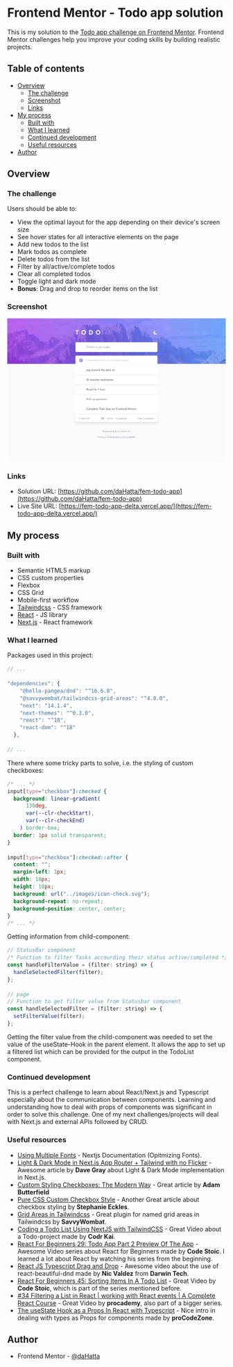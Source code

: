 # Frontend Mentor - Todo app solution

This is my solution to the [Todo app challenge on Frontend Mentor](https://www.frontendmentor.io/challenges/todo-app-Su1_KokOW). Frontend Mentor challenges help you improve your coding skills by building realistic projects.

## Table of contents

- [Overview](#overview)
  - [The challenge](#the-challenge)
  - [Screenshot](#screenshot)
  - [Links](#links)
- [My process](#my-process)
  - [Built with](#built-with)
  - [What I learned](#what-i-learned)
  - [Continued development](#continued-development)
  - [Useful resources](#useful-resources)
- [Author](#author)

## Overview

### The challenge

Users should be able to:

- View the optimal layout for the app depending on their device's screen size
- See hover states for all interactive elements on the page
- Add new todos to the list
- Mark todos as complete
- Delete todos from the list
- Filter by all/active/complete todos
- Clear all completed todos
- Toggle light and dark mode
- **Bonus**: Drag and drop to reorder items on the list

### Screenshot

![Todo app](./screenshot.jpg)

### Links

- Solution URL: [https://github.com/daHatta/fem-todo-app](https://github.com/daHatta/fem-todo-app)
- Live Site URL: [https://fem-todo-app-delta.vercel.app/](https://fem-todo-app-delta.vercel.app/)

## My process

### Built with

- Semantic HTML5 markup
- CSS custom properties
- Flexbox
- CSS Grid
- Mobile-first workflow
- [Tailwindcss](https://tailwindcss.com/) - CSS framework
- [React](https://reactjs.org/) - JS library
- [Next.js](https://nextjs.org/) - React framework

### What I learned

Packages used in this project:

```js
// ...

"dependencies": {
    "@hello-pangea/dnd": "^16.6.0",
    "@savvywombat/tailwindcss-grid-areas": "^4.0.0",
    "next": "14.1.4",
    "next-themes": "^0.3.0",
    "react": "^18",
    "react-dom": "^18"
  },

// ...
```

There where some tricky parts to solve, i.e. the styling of custom checkboxes:

```css
/* ... */
input[type="checkbox"]:checked {
  background: linear-gradient(
      130deg,
      var(--clr-checkStart),
      var(--clr-checkEnd)
    ) border-box;
  border: 1px solid transparent;
}

input[type="checkbox"]:checked::after {
  content: "";
  margin-left: 1px;
  width: 18px;
  height: 18px;
  background: url("../images/icon-check.svg");
  background-repeat: no-repeat;
  background-position: center, center;
}
/* ... */
```

Getting information from child-component:

```js
// StatusBar component
/* Function to filter Tasks accourding their status active/completed */
const handleFilterValue = (filter: string) => {
  handleSelectedFilter(filter);
};

// page
// Function to get filter value from Statusbar component
const handleSelectedFilter = (filter: string) => {
  setFilterValue(filter);
};
```

Getting the filter value from the child-component was needed to set the value of the useState-Hook in the parent element.
It allows the app to set up a filtered list which can be provided for the output in the TodoList component.

### Continued development

This is a perfect challenge to learn about React/Next.js and Typescript especially about the communication between components. Learning and understanding how to deal with props of components was significant in order to solve this challenge. One of my next challenges/projects will deal with Next.js and external APIs followed by CRUD.

### Useful resources

- [Using Multiple Fonts](https://nextjs.org/docs/pages/building-your-application/optimizing/fonts#using-multiple-fonts) - Nextjs Documentation (Opitmizing Fonts).
- [Light & Dark Mode in Next.js App Router + Tailwind with no Flicker](https://www.davegray.codes/posts/light-dark-mode-nextjs-app-router-tailwind) - Awesome article by **Dave Gray** about Light & Dark Mode implementation in Next.js.
- [Custom Styling Checkboxes: The Modern Way](https://dev.to/adbutterfield/custom-styling-checkboxes-the-modern-way-3o42) - Great article by **Adam Butterfield**
- [Pure CSS Custom Checkbox Style](https://moderncss.dev/pure-css-custom-checkbox-style/) - Another Great article about checkbox styling by **Stephanie Eckles**.
- [Grid Areas in Tailwindcss](https://savvywombat.com.au/tailwind-css/grid-areas) - Great plugin for named grid areas in Tailwindcss by **SavvyWombat**.
- [Coding a Todo List Using NextJS with TailwindCSS](https://www.youtube.com/watch?v=zffCSsHQx9g) - Great Video about a Todo-project made by **Codr Kai**.
- [React For Beginners 29: Todo App Part 2 Preview Of The App](https://www.youtube.com/watch?v=Y_IiNLsQmD8&list=PLSsAz5wf2lkK_ekd0J__44KG6QoXetZza&index=29) - Awesome Video series about React for Beginners made by **Code Stoic**. I learned a lot about React by watching his series from the beginning.
- [React JS Typescript Drag and Drop](https://www.youtube.com/watch?v=dRLYO1-dhQU) - Awesome video about the use of react-beautiful-dnd made by **Nic Valdez** from **Darwin Tech**.
- [React For Beginners 45: Sorting Items In A Todo List](https://www.youtube.com/watch?v=fu_PYQ0b-uQ) - Great Video by **Code Stoic**, which is part of the series mentioned before.
- [#34 Filtering a List in React | working with React events | A Complete React Course](https://www.youtube.com/watch?v=weFOaIHlDpo) - Great Video by **procademy**, also part of a bigger series.
- [The useState Hook as a Props In React with Typescript](https://www.youtube.com/watch?v=qot-mSwWTDI) - Nice intro in dealing with types as Props for components made by **proCodeZone**.

## Author

- Frontend Mentor - [@daHatta](https://www.frontendmentor.io/profile/daHatta)
